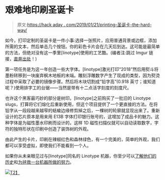 # 艰难地印刷圣诞卡

> 原文:[https://hack aday . com/2019/01/21/printing-圣诞卡-the-hard-way/](https://hackaday.com/2019/01/21/printing-christmas-cards-the-hard-way/)

如今，打印定制的圣诞卡是一件小事:选择一张照片，应用普通背景或边框，添加所需的文本，然后单击几个按钮。你的彩色卡片会在几天后到达。这可能是最简单的方法，但绝对没有这一季里[linotype]使用的工艺酷。(编者注:跳过 Imgur 链接，[直奔出处](https://beefchicken.com/lp/projects/xmas2018)！)

第一项任务是为这一年创造一些大字体。[linotype]激光打印“2018”然后用熨斗将墨粉转移到一块废弃枫木地板的末端。雕刻浮雕数字产生了现成的类型，因为熨烫过程中采取了必要的镜像步骤。然后将木块切割成“铅字高”(0.918 英寸；谁知道呢？)使用排字工的台锯——当然是带有十二点活字刻度的刻度尺。

也许这个黑客最巧妙的部分是树印。[linotype]之前购买了一批旧的 Linotype slugs，打算将它们熔化后重新使用，但这个项目提供了一个更直接的方法。在将铅字从一段段越来越窄的蛞蝓边缘修剪掉之后，一棵树的轮廓就显现出来了。重新设计的芯片原本是用来用 E13B 字体打印银行账号的，这增加了成品卡的魅力。这种字体是为磁性墨水印刷而设计的，这样 1D 磁性扫描仪就可以自动读取数字，字符的独特形状在印刷中创造了装饰树的外观。

由此产生的卡片，印刷在辣椒红色和森林绿色，有一个完美的，简单的外观，我们都可以享受虚拟，即使我们不能看到一个人。

如果你从未亲眼见过与[linotype]同名的 Linotype 机器，你至少可以[了解他们的历史](https://hackaday.com/2013/09/17/retrotechtacular-linotype-machines-mechanical-marvels/)和[为拯救一台机器所做的努力](https://hackaday.com/2018/10/13/save-a-linotype-machine-for-future-generations/)。

[![](../Images/d9f4e0af2e55672c4be2096b0941cb95.png)T2】](https://hackaday.com/wp-content/uploads/2019/01/printing-christmas-cards-finished-1.jpg)
